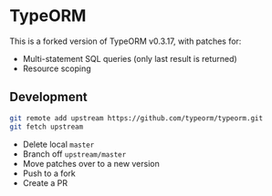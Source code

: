 # TypeORM

This is a forked version of TypeORM v0.3.17, with patches for:
- Multi-statement SQL queries (only last result is returned)
- Resource scoping

## Development

```bash
git remote add upstream https://github.com/typeorm/typeorm.git
git fetch upstream
```

- Delete local `master`
- Branch off `upstream/master`
- Move patches over to a new version
- Push to a fork
- Create a PR

